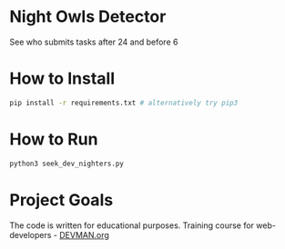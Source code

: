 # Night Owls Detector

See who submits tasks after 24 and before 6

# How to Install

```bash
pip install -r requirements.txt # alternatively try pip3
```

# How to Run

```bash
python3 seek_dev_nighters.py
```

# Project Goals

The code is written for educational purposes. Training course for web-developers - [DEVMAN.org](https://devman.org)
